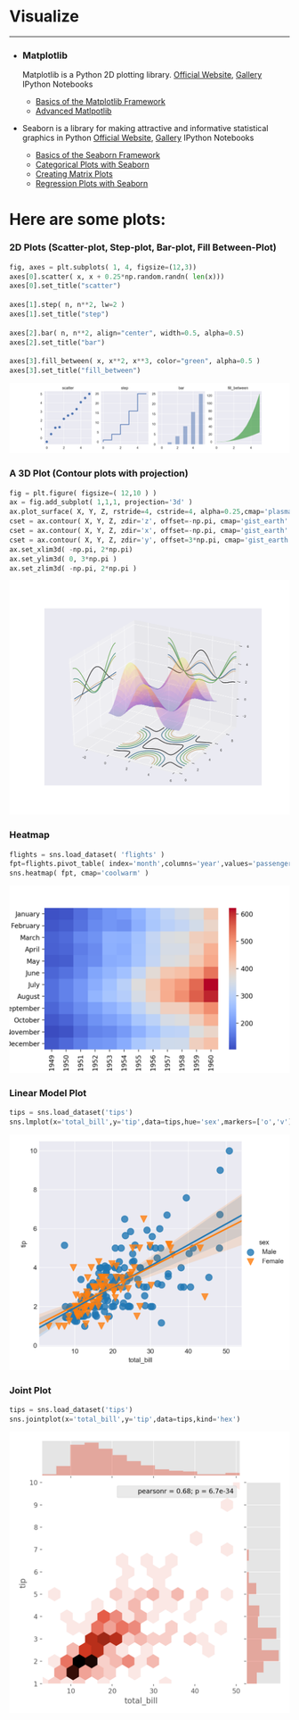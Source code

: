 # Visualize
___
- ### Matplotlib
     Matplotlib is a Python 2D plotting library. [Official Website](https://matplotlib.org/), [Gallery](https://matplotlib.org/gallery.html)
     IPython Notebooks
     - [Basics of the Matplotlib Framework](https://github.com/subhamsarangi/Visualize/blob/master/plt/1.%20matplotlib_basics.ipynb)
     - [Advanced Matlpotlib](https://github.com/subhamsarangi/Visualize/blob/master/plt/2.%20matplotlib_advanced.ipynb)

- Seaborn is a library for making attractive and informative statistical graphics in Python [Official Website](https://seaborn.pydata.org/), [Gallery](http://seaborn.pydata.org/examples/)
     IPython Notebooks
    - [Basics of the Seaborn Framework](https://github.com/subhamsarangi/Visualize/blob/master/plt/3.%20seaborn_basics.ipynb)
    - [Categorical Plots with Seaborn](https://github.com/subhamsarangi/Visualize/blob/master/plt/4.%20seaborn_categorical_plots.ipynb)
    - [Creating Matrix Plots](https://github.com/subhamsarangi/Visualize/blob/master/plt/5.%20seaborn_matrix_plots.ipynb)
    - [Regression Plots with Seaborn](https://github.com/subhamsarangi/Visualize/blob/master/plt/6_seaborn_regression.ipynb)

# Here are some plots:
### 2D Plots (Scatter-plot, Step-plot, Bar-plot, Fill Between-Plot)
```python
fig, axes = plt.subplots( 1, 4, figsize=(12,3))
axes[0].scatter( x, x + 0.25*np.random.randn( len(x)))
axes[0].set_title("scatter")

axes[1].step( n, n**2, lw=2 )
axes[1].set_title("step")

axes[2].bar( n, n**2, align="center", width=0.5, alpha=0.5)
axes[2].set_title("bar")

axes[3].fill_between( x, x**2, x**3, color="green", alpha=0.5 )
axes[3].set_title("fill_between")
```
![2D Plots](https://raw.githubusercontent.com/subhamsarangi/Visualize/master/plt/images/08%20other2D.png)



### A 3D Plot (Contour plots with projection) 
```python
fig = plt.figure( figsize=( 12,10 ) )
ax = fig.add_subplot( 1,1,1, projection='3d' )
ax.plot_surface( X, Y, Z, rstride=4, cstride=4, alpha=0.25,cmap='plasma' )
cset = ax.contour( X, Y, Z, zdir='z', offset=-np.pi, cmap='gist_earth' )
cset = ax.contour( X, Y, Z, zdir='x', offset=-np.pi, cmap='gist_earth' )
cset = ax.contour( X, Y, Z, zdir='y', offset=3*np.pi, cmap='gist_earth' )
ax.set_xlim3d( -np.pi, 2*np.pi)
ax.set_ylim3d( 0, 3*np.pi )
ax.set_zlim3d( -np.pi, 2*np.pi )
```
![3D plot](https://raw.githubusercontent.com/subhamsarangi/Visualize/master/plt/images/16%20contour_proj.png)



### Heatmap
```python
flights = sns.load_dataset( 'flights' )
fpt=flights.pivot_table( index='month',columns='year',values='passengers' )
sns.heatmap( fpt, cmap='coolwarm' )
```
![Heatmaps](https://raw.githubusercontent.com/subhamsarangi/Visualize/master/plt/images/sns_13heatmap.png)



### Linear Model Plot
```python
tips = sns.load_dataset('tips')
sns.lmplot(x='total_bill',y='tip',data=tips,hue='sex',markers=['o','v'],scatter_kws={'s':100})
```
![LM Plot](https://raw.githubusercontent.com/subhamsarangi/Visualize/master/plt/images/sns_16lmplot_2.png)



### Joint Plot
```python
tips = sns.load_dataset('tips')
sns.jointplot(x='total_bill',y='tip',data=tips,kind='hex')
```
![Joint Plot](https://raw.githubusercontent.com/subhamsarangi/Visualize/master/plt/images/sns_2joints_hex.png)
